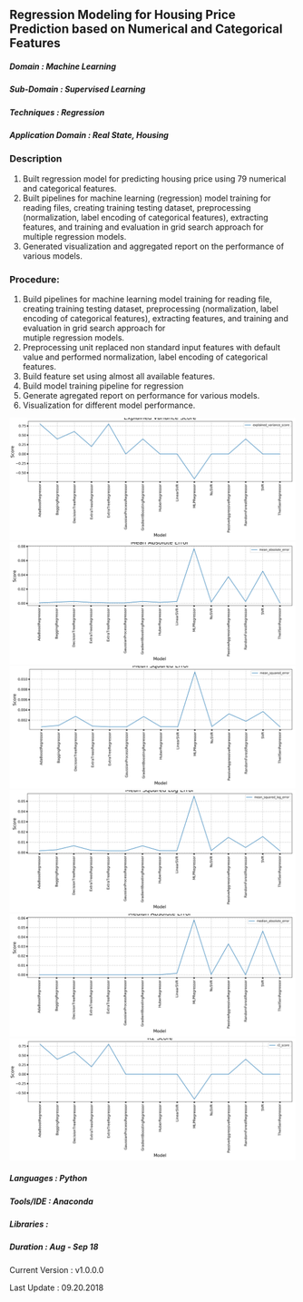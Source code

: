 ## Regression Modeling for Housing Price Prediction based on Numerical and Categorical Features

##### Domain             : Machine Learning
##### Sub-Domain         : Supervised Learning
##### Techniques         : Regression
##### Application Domain :  Real State, Housing 


### Description
1. Built regression model for predicting housing price using 79 numerical and categorical features.
2. Built pipelines for machine learning (regression) model training for reading files, creating training testing dataset, preprocessing (normalization, label encoding of categorical features), extracting features, and training and evaluation in grid search approach for multiple regression models.
3. Generated visualization and aggregated report on the performance of various models.

### Procedure:

1. Build pipelines for machine learning model training for reading file, creating training testing dataset, preprocessing 
   (normalization, label encoding of categorical features), extracting features, and training and evaluation in grid search approach for   
   mutiple regression models.
2. Preprocessing unit replaced non standard input features with default value and performed normalization, label encoding of categorical  
   features.
3. Build feature set using almost all available features.
4. Build model training pipeline for regression
5. Generate agregated report on performance for various models.
6. Visualization for different model performance.


<img src=https://github.com/anjanatiha/House-Prices-Advanced-Regression-Techniques/blob/master/output/visualization/explained_variance_score.png>
<img src=https://github.com/anjanatiha/House-Prices-Advanced-Regression-Techniques/blob/master/output/visualization/mean_absolute_error.png>

<img src=https://github.com/anjanatiha/House-Prices-Advanced-Regression-Techniques/blob/master/output/visualization/mean_squared_error.png>
<img src=https://github.com/anjanatiha/House-Prices-Advanced-Regression-Techniques/blob/master/output/visualization/mean_squared_log_error.png>

<img src=https://github.com/anjanatiha/House-Prices-Advanced-Regression-Techniques/blob/master/output/visualization/median_absolute_error.png>
<img src=https://github.com/anjanatiha/House-Prices-Advanced-Regression-Techniques/blob/master/output/visualization/r2_score.png>


##### Languages   : Python
##### Tools/IDE   : Anaconda
##### Libraries   : 

##### Duration    : Aug - Sep 18

Current Version  : v1.0.0.0

Last Update      : 09.20.2018
